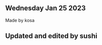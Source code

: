 Wednesday Jan 25 2023
---------------------------
Made by kosa 

Updated and edited by sushi
---------------------------
